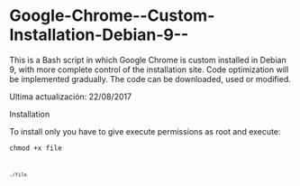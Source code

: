 # Google-Chrome--Custom-Installation-Debian-9--
This is a Bash script in which Google Chrome is custom installed in Debian 9, with more complete control of the installation site. Code optimization will be implemented gradually. The code can be downloaded, used or modified.

Ultima actualización: 22/08/2017

Installation

To install only you have to give execute permissions as root and execute:

<code>chmod +x file<code>

<code>./file<code>
